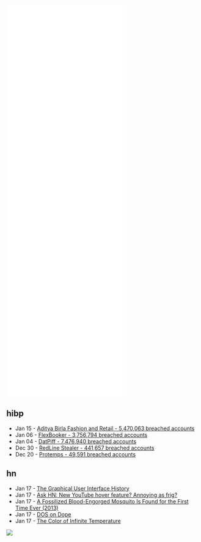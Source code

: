 ![Metrics](https://raw.githubusercontent.com/phixion/phixion/master/metrics.svg)

## hibp

<!--
for https://github.com/phixion/phixion/blob/main/.github/workflows/feeds.yml
-->
<!--START_SECTION:haveibeenpwnd-->
- Jan 15 - [Aditya Birla Fashion and Retail - 5,470,063 breached accounts](https://haveibeenpwned.com/PwnedWebsites#ABFRL)
- Jan 06 - [FlexBooker - 3,756,794 breached accounts](https://haveibeenpwned.com/PwnedWebsites#FlexBooker)
- Jan 04 - [DatPiff - 7,476,940 breached accounts](https://haveibeenpwned.com/PwnedWebsites#DatPiff)
- Dec 30 - [RedLine Stealer - 441,657 breached accounts](https://haveibeenpwned.com/PwnedWebsites#RedLineStealer)
- Dec 20 - [Protemps - 49,591 breached accounts](https://haveibeenpwned.com/PwnedWebsites#Protemps)
<!--END_SECTION:haveibeenpwnd-->

## hn

<!--
for https://github.com/phixion/phixion/blob/main/.github/workflows/feeds.yml
-->
<!--START_SECTION:hn-->
- Jan 17 - [The Graphical User Interface History](https://kartsci.org/kocomu/computer-history/graphical-user-interface-history/)
- Jan 17 - [Ask HN: New YouTube hover feature? Annoying as frig?](https://news.ycombinator.com/item?id=29962846)
- Jan 17 - [A Fossilized Blood-Engorged Mosquito Is Found for the First Time Ever (2013)](https://www.smithsonianmag.com/science-nature/a-fossilized-blood-engorged-mosquito-is-found-for-the-first-time-ever-1749788/)
- Jan 17 - [DOS on Dope](https://secretgeek.net/dod_intro)
- Jan 17 - [The Color of Infinite Temperature](https://johncarlosbaez.wordpress.com/2022/01/16/the-color-of-infinite-temperature/)
<!--END_SECTION:hn-->

<!--
for https://yhype.me
-->
![](https://hit.yhype.me/github/profile?user_id=13013670)
